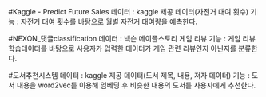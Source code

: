 
#Kaggle - Predict Future Sales
데이터 : kaggle 제공 데이터(자전거 대여 횟수)
기능 : 자전거 대여 횟수를 바탕으로 월별 자전거 대여량을 예측한다.

#NEXON_댓글classification
데이터 : 넥슨 메이플스토리 게임 리뷰
기능 : 게임 리뷰 학습데이터를 바탕으로 사용자가 입력한 데이터가 게임 관련 리뷰인지 아닌지를 분류한다.

#도서추천시스템
데이터 : kaggle 제공 데이터(도서 제목, 내용, 저자 데이터)
기능 : 도서 내용을 word2vec를 이용해 임베딩 후 비슷한 내용의 도서를 사용자에게 추천한다.
